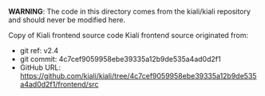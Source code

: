 **WARNING**: The code in this directory comes from the kiali/kiali repository and should never be modified here.

Copy of Kiali frontend source code
Kiali frontend source originated from:
* git ref:    v2.4
* git commit: 4c7cef9059958ebe39335a12b9de535a4ad0d2f1
* GitHub URL: https://github.com/kiali/kiali/tree/4c7cef9059958ebe39335a12b9de535a4ad0d2f1/frontend/src
